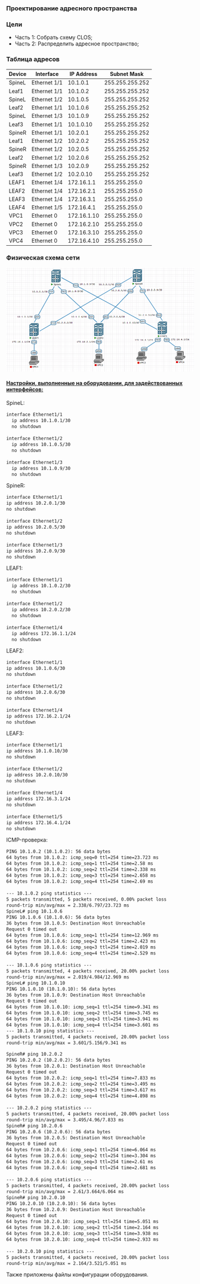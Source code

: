 ### Проектирование адресного пространства

### Цели
- Часть 1: Собрать схему CLOS;
- Часть 2: Распределить адресное пространство;

### Таблица адресов

|Device|Interface|IP Address|Subnet Mask|
|---|---|---|---|
SpineL|Ethernet 1/1|10.1.0.1|255.255.255.252|
Leaf1|Ethernet 1/1|10.1.0.2|255.255.255.252|
SpineL|Ethernet 1/2|10.1.0.5|255.255.255.252|
Leaf2|Ethernet 1/1|10.1.0.6|255.255.255.252|
SpineL|Ethernet 1/3|10.1.0.9|255.255.255.252|
Leaf3|Ethernet 1/1|10.1.0.10|255.255.255.252|
SpineR|Ethernet 1/1|10.2.0.1|255.255.255.252|
Leaf1|Ethernet 1/2|10.2.0.2|255.255.255.252|
SpineR|Ethernet 1/2|10.2.0.5|255.255.255.252|
Leaf2|Ethernet 1/2|10.2.0.6|255.255.255.252|
SpineR|Ethernet 1/3|10.2.0.9|255.255.255.252|
Leaf3|Ethernet 1/2|10.2.0.10|255.255.255.252|
LEAF1|Ethernet 1/4|172.16.1.1|255.255.255.0|
LEAF2|Ethernet 1/4|172.16.2.1|255.255.255.0|
LEAF3|Ethernet 1/4|172.16.3.1|255.255.255.0|
LEAF4|Ethernet 1/5|172.16.4.1|255.255.255.0|
VPC1|Ethernet 0|172.16.1.10|255.255.255.0|
VPC2|Ethernet 0|172.16.2.10|255.255.255.0|
VPC3|Ethernet 0|172.16.3.10|255.255.255.0|
VPC4|Ethernet 0|172.16.4.10|255.255.255.0|

### Физическая схема сети


![Схема](physical_topology.png)

#### <u>Настройки, выполненные на оборудовании, для задействованных интерфейсов:</u>

SpineL:
```
interface Ethernet1/1
  ip address 10.1.0.1/30
  no shutdown

interface Ethernet1/2
  ip address 10.1.0.5/30
  no shutdown

interface Ethernet1/3
  ip address 10.1.0.9/30
  no shutdown
  ```
  SpineR:
  ```
interface Ethernet1/1
  ip address 10.2.0.1/30
  no shutdown

interface Ethernet1/2
  ip address 10.2.0.5/30
  no shutdown

interface Ethernet1/3
  ip address 10.2.0.9/30
  no shutdown
```
LEAF1:
```
interface Ethernet1/1
  ip address 10.1.0.2/30
  no shutdown

interface Ethernet1/2
  ip address 10.2.0.2/30
  no shutdown

interface Ethernet1/4
  ip address 172.16.1.1/24
  no shutdown
  ```
  LEAF2:
  ```
interface Ethernet1/1
  ip address 10.1.0.6/30
  no shutdown

interface Ethernet1/2
  ip address 10.2.0.6/30
  no shutdown

interface Ethernet1/4
  ip address 172.16.2.1/24
  no shutdown
  ```
  LEAF3:
  ```
interface Ethernet1/1
  ip address 10.1.0.10/30
  no shutdown

interface Ethernet1/2
  ip address 10.2.0.10/30
  no shutdown

interface Ethernet1/4
  ip address 172.16.3.1/24
  no shutdown

interface Ethernet1/5
  ip address 172.16.4.1/24
  no shutdown
 
```
ICMP-проверка:
 ```SpineL# ping 10.1.0.2
 PING 10.1.0.2 (10.1.0.2): 56 data bytes
 64 bytes from 10.1.0.2: icmp_seq=0 ttl=254 time=23.723 ms
 64 bytes from 10.1.0.2: icmp_seq=1 ttl=254 time=2.58 ms
 64 bytes from 10.1.0.2: icmp_seq=2 ttl=254 time=2.338 ms
 64 bytes from 10.1.0.2: icmp_seq=3 ttl=254 time=2.658 ms
64 bytes from 10.1.0.2: icmp_seq=4 ttl=254 time=2.69 ms

--- 10.1.0.2 ping statistics ---
5 packets transmitted, 5 packets received, 0.00% packet loss
round-trip min/avg/max = 2.338/6.797/23.723 ms
SpineL# ping 10.1.0.6
PING 10.1.0.6 (10.1.0.6): 56 data bytes
36 bytes from 10.1.0.5: Destination Host Unreachable
Request 0 timed out
64 bytes from 10.1.0.6: icmp_seq=1 ttl=254 time=12.969 ms
64 bytes from 10.1.0.6: icmp_seq=2 ttl=254 time=2.423 ms
64 bytes from 10.1.0.6: icmp_seq=3 ttl=254 time=2.019 ms
64 bytes from 10.1.0.6: icmp_seq=4 ttl=254 time=2.529 ms

--- 10.1.0.6 ping statistics ---
5 packets transmitted, 4 packets received, 20.00% packet loss
round-trip min/avg/max = 2.019/4.984/12.969 ms
SpineL# ping 10.1.0.10
PING 10.1.0.10 (10.1.0.10): 56 data bytes
36 bytes from 10.1.0.9: Destination Host Unreachable
Request 0 timed out
64 bytes from 10.1.0.10: icmp_seq=1 ttl=254 time=9.341 ms
64 bytes from 10.1.0.10: icmp_seq=2 ttl=254 time=3.745 ms
64 bytes from 10.1.0.10: icmp_seq=3 ttl=254 time=3.941 ms
64 bytes from 10.1.0.10: icmp_seq=4 ttl=254 time=3.601 ms
--- 10.1.0.10 ping statistics ---
5 packets transmitted, 4 packets received, 20.00% packet loss
round-trip min/avg/max = 3.601/5.156/9.341 ms
```
```
SpineR# ping 10.2.0.2
PING 10.2.0.2 (10.2.0.2): 56 data bytes
36 bytes from 10.2.0.1: Destination Host Unreachable
Request 0 timed out
64 bytes from 10.2.0.2: icmp_seq=1 ttl=254 time=7.833 ms
64 bytes from 10.2.0.2: icmp_seq=2 ttl=254 time=3.495 ms
64 bytes from 10.2.0.2: icmp_seq=3 ttl=254 time=3.617 ms
64 bytes from 10.2.0.2: icmp_seq=4 ttl=254 time=4.898 ms

--- 10.2.0.2 ping statistics ---
5 packets transmitted, 4 packets received, 20.00% packet loss
round-trip min/avg/max = 3.495/4.96/7.833 ms
SpineR# ping 10.2.0.6
PING 10.2.0.6 (10.2.0.6): 56 data bytes
36 bytes from 10.2.0.5: Destination Host Unreachable
Request 0 timed out
64 bytes from 10.2.0.6: icmp_seq=1 ttl=254 time=6.064 ms
64 bytes from 10.2.0.6: icmp_seq=2 ttl=254 time=3.304 ms
64 bytes from 10.2.0.6: icmp_seq=3 ttl=254 time=2.61 ms
64 bytes from 10.2.0.6: icmp_seq=4 ttl=254 time=2.681 ms

--- 10.2.0.6 ping statistics ---
5 packets transmitted, 4 packets received, 20.00% packet loss
round-trip min/avg/max = 2.61/3.664/6.064 ms
SpineR# ping 10.2.0.10
PING 10.2.0.10 (10.2.0.10): 56 data bytes
36 bytes from 10.2.0.9: Destination Host Unreachable
Request 0 timed out
64 bytes from 10.2.0.10: icmp_seq=1 ttl=254 time=5.051 ms
64 bytes from 10.2.0.10: icmp_seq=2 ttl=254 time=2.164 ms
64 bytes from 10.2.0.10: icmp_seq=3 ttl=254 time=3.938 ms
64 bytes from 10.2.0.10: icmp_seq=4 ttl=254 time=2.933 ms

--- 10.2.0.10 ping statistics ---
5 packets transmitted, 4 packets received, 20.00% packet loss
round-trip min/avg/max = 2.164/3.521/5.051 ms

```
Также приложены файлы конфигурации оборудования.